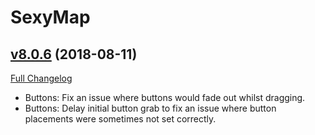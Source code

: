 # SexyMap

## [v8.0.6](https://github.com/funkydude/SexyMap/tree/v8.0.6) (2018-08-11)
[Full Changelog](https://github.com/funkydude/SexyMap/compare/v8.0.5...v8.0.6)

- Buttons: Fix an issue where buttons would fade out whilst dragging.  
- Buttons: Delay initial button grab to fix an issue where button placements were sometimes not set correctly.  
